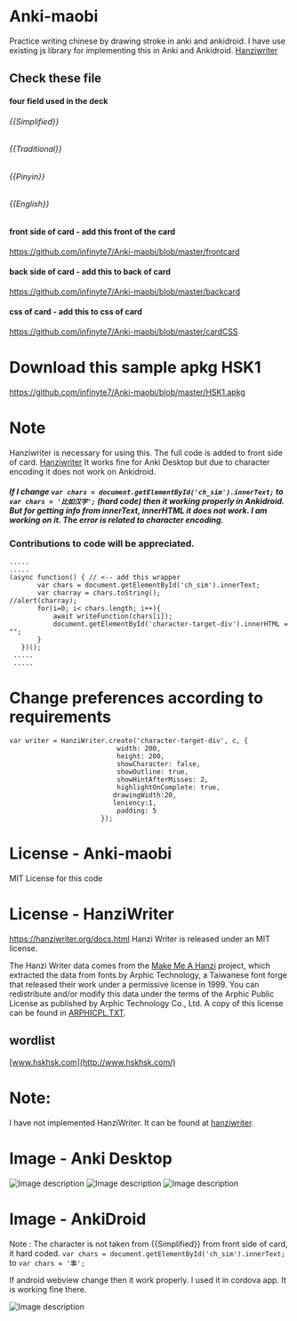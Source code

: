 # Anki-maobi
Practice writing chinese by drawing stroke in anki and ankidroid. I have use existing js library for implementing this in Anki and Ankidroid. [Hanziwriter](https://github.com/chanind/hanzi-writer)

## Check these file
#### four field used in the deck
###### {{Simplified}}
###### {{Traditional}}
###### {{Pinyin}}
###### {{English}}

#### front side of card - add this front of the card
https://github.com/infinyte7/Anki-maobi/blob/master/frontcard
#### back side of card - add this to back of card
https://github.com/infinyte7/Anki-maobi/blob/master/backcard
#### css of card - add this to css of card
https://github.com/infinyte7/Anki-maobi/blob/master/cardCSS

# Download this sample apkg HSK1 
https://github.com/infinyte7/Anki-maobi/blob/master/HSK1.apkg

# Note 
   Hanziwriter is necessary for using this. The full code is added to front side of card.
   [Hanziwriter](https://hanziwriter.org/docs.html)
   It works fine for Anki Desktop but due to character encoding it does not work on Ankidroid.

##### If I change  ```var chars = document.getElementById('ch_sim').innerText;``` to ```var chars = '比如汉字';``` (hard code) then it working properly in Ankidroid. But for getting info from innerText, innerHTML it does not work. I am working on it. The error is related to character encoding. 

### Contributions to code will be appreciated. 

```
.....
.....
(async function() { // <-- add this wrapper
       var chars = document.getElementById('ch_sim').innerText; 
       var charray = chars.toString();  
//alert(charray);
       for(i=0; i< chars.length; i++){
           await writeFunction(chars[i]);
           document.getElementById('character-target-div').innerHTML = "";            
       }
   })(); 
 .....
 .....
```

# Change preferences according to requirements 
```
var writer = HanziWriter.create('character-target-div', c, {
                           width: 200,
                           height: 200,
                           showCharacter: false, 
                           showOutline: true,
                           showHintAfterMisses: 2,
                           highlightOnComplete: true,
   		                  drawingWidth:20,
   		                  leniency:1,
                           padding: 5
                       });
```
# License - Anki-maobi
MIT License for this code


# License - HanziWriter
https://hanziwriter.org/docs.html
Hanzi Writer is released under an MIT license.

The Hanzi Writer data comes from the [Make Me A Hanzi](https://github.com/skishore/makemeahanzi) project, which extracted the data from fonts by Arphic Technology, a Taiwanese font forge that released their work under a permissive license in 1999. You can redistribute and/or modify this data under the terms of the Arphic Public License as published by Arphic Technology Co., Ltd. A copy of this license can be found in  [ARPHICPL.TXT](https://raw.githubusercontent.com/chanind/hanzi-writer-data/master/ARPHICPL.TXT).

## wordlist
[www.hskhsk.com](http://www.hskhsk.com/)

# Note:
I have not implemented HanziWriter. It can be found at [hanziwriter](https://github.com/chanind/hanzi-writer).

# Image - Anki Desktop
![Image description](https://github.com/infinyte7/Anki-maobi/blob/master/1.png)
![Image description](https://github.com/infinyte7/Anki-maobi/blob/master/2.png)
![Image description](https://github.com/infinyte7/Anki-maobi/blob/master/3.png)

# Image - AnkiDroid 
Note : The character is not taken from {{Simplified}} from front side of card, it hard coded.
```var chars = document.getElementById('ch_sim').innerText;``` to ```var chars = '事';```

If android webview change then it work properly. I used it in cordova app. It is working fine there. 

![Image description](https://github.com/infinyte7/Anki-maobi/blob/master/4.jpg)
